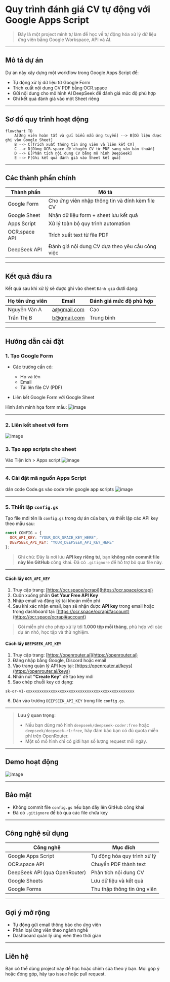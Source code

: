 # Quy trình đánh giá CV tự động với Google Apps Script

> Đây là một project mình tự làm để học về tự động hóa xử lý dữ liệu ứng viên bằng Google Workspace, API và AI.

---

## Mô tả dự án

Dự án này xây dựng một workflow trong Google Apps Script để:
- Tự động xử lý dữ liệu từ Google Form
- Trích xuất nội dung CV PDF bằng OCR.space
- Gửi nội dung cho mô hình AI DeepSeek để đánh giá mức độ phù hợp
- Ghi kết quả đánh giá vào một Sheet riêng

---

## Sơ đồ quy trình hoạt động

```mermaid
flowchart TD
    A[Ứng viên hoàn tất và gửi biểu mẫu ứng tuyển] --> B[Dữ liệu được ghi vào Google Sheet]
    B --> C[Trích xuất thông tin ứng viên và liên kết CV]
    C --> D[Dùng OCR.space để chuyển CV từ PDF sang văn bản thuần]
    D --> E[Phân tích nội dung CV bằng mô hình DeepSeek]
    E --> F[Ghi kết quả đánh giá vào Sheet kết quả]
````

---

## Các thành phần chính

| Thành phần    | Mô tả                                           |
| ------------- | ----------------------------------------------- |
| Google Form   | Cho ứng viên nhập thông tin và đính kèm file CV |
| Google Sheet  | Nhận dữ liệu form + sheet lưu kết quả           |
| Apps Script   | Xử lý toàn bộ quy trình automation              |
| OCR.space API | Trích xuất text từ file PDF                     |
| DeepSeek API  | Đánh giá nội dung CV dựa theo yêu cầu công việc |

---

## Kết quả đầu ra

Kết quả sau khi xử lý sẽ được ghi vào sheet `Đánh giá` dưới dạng:

| Họ tên ứng viên | Email                             | Đánh giá mức độ phù hợp |
| --------------- | --------------------------------- | ----------------------- |
| Nguyễn Văn A    | [a@gmail.com](mailto:a@gmail.com) | Cao                     |
| Trần Thị B      | [b@gmail.com](mailto:b@gmail.com) | Trung bình              |

---

## Hướng dẫn cài đặt

### 1. Tạo Google Form

* Các trường cần có:

  * Họ và tên
  * Email
  * Tải lên file CV (PDF)
* Liên kết Google Form với Google Sheet

Hình ảnh minh họa form mẫu:
![image](https://github.com/user-attachments/assets/2a2c9744-ed82-4be5-b905-ad28ed28bf6f)


---

### 2. Liên kết sheet với form

![image](https://github.com/user-attachments/assets/dfa70231-245c-4647-a0f2-e8eb9ec587b4)

### 3. Tạo app scripts cho sheet
Vào Tiện ích > Apps script
![image](https://github.com/user-attachments/assets/26919612-f5a9-45a0-a435-11f5c21c7d2a)

---
### 4. Cài đặt mã nguồn Apps Script

dán code Code.gs vào code trên google app scripts
![image](https://github.com/user-attachments/assets/aacc28c2-cfa7-48bc-939a-56075a4345b4)

---

### 5. Thiết lập `config.gs`

Tạo file mới tên là `config.gs` trong dự án của bạn, và thiết lập các API key theo mẫu sau:

```js
const CONFIG = {
  OCR_API_KEY: "YOUR_OCR_SPACE_KEY_HERE",
  DEEPSEEK_API_KEY: "YOUR_DEEPSEEK_API_KEY_HERE"
};
```

> Ghi chú: Đây là nơi lưu **API key riêng tư**, bạn **không nên commit file này lên GitHub** công khai. Đã có `.gitignore` để hỗ trợ bỏ qua file này.

---

#### Cách lấy `OCR_API_KEY`

1. Truy cập trang: [https://ocr.space/ocrapi](https://ocr.space/ocrapi)
2. Cuộn xuống phần **Get Your Free API Key**
3. Nhập email và đăng ký tài khoản miễn phí
4. Sau khi xác nhận email, bạn sẽ nhận được **API key** trong email hoặc trong dashboard tại:
   [https://ocr.space/ocrapi#account](https://ocr.space/ocrapi#account)

> Gói miễn phí cho phép xử lý tới **1.000 tệp mỗi tháng**, phù hợp với các dự án nhỏ, học tập và thử nghiệm.

#### Cách lấy `DEEPSEEK_API_KEY`

1. Truy cập trang: [https://openrouter.ai](https://openrouter.ai)
2. Đăng nhập bằng Google, Discord hoặc email
3. Vào trang quản lý API key tại:
   [https://openrouter.ai/keys](https://openrouter.ai/keys)
4. Nhấn nút **“Create Key”** để tạo key mới
5. Sao chép chuỗi key có dạng:

```
sk-or-v1-xxxxxxxxxxxxxxxxxxxxxxxxxxxxxxxxxxxxxxxxxxxxxxxx
```

6. Dán vào trường `DEEPSEEK_API_KEY` trong file `config.gs`.

---

> **Lưu ý quan trọng**:
>
> * Nếu bạn dùng mô hình `deepseek/deepseek-coder:free` hoặc `deepseek/deepseek-r1:free`, hãy đảm bảo bạn có đủ quota miễn phí trên OpenRouter.
> * Một số mô hình chỉ có giới hạn số lượng request mỗi ngày.

---

## Demo hoạt động

![image](https://github.com/user-attachments/assets/e761da61-c5a8-4679-b340-ae1d4886b886)

---

## Bảo mật

* Không commit file `config.gs` nếu bạn đẩy lên GitHub công khai
* Đã có `.gitignore` để bỏ qua các file chứa key

---

## Công nghệ sử dụng

| Công nghệ                     | Mục đích                    |
| ----------------------------- | --------------------------- |
| Google Apps Script            | Tự động hóa quy trình xử lý |
| OCR.space API                 | Chuyển PDF thành text       |
| DeepSeek API (qua OpenRouter) | Phân tích nội dung CV       |
| Google Sheets                 | Lưu dữ liệu và kết quả      |
| Google Forms                  | Thu thập thông tin ứng viên |

---

## Gợi ý mở rộng

* Tự động gửi email thông báo cho ứng viên
* Phân loại ứng viên theo ngành nghề
* Dashboard quản lý ứng viên theo thời gian

---

## Liên hệ

Bạn có thể dùng project này để học hoặc chỉnh sửa theo ý bạn.
Mọi góp ý hoặc đóng góp, hãy tạo issue hoặc pull request.

